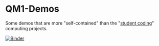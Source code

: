 # QM1-Demos

Some demos that are more "self-contained" than the "[student coding](https://github.com/sspickle/qm-computing-projects)" computing projects.


[![Binder](https://mybinder.org/badge.svg)](https://mybinder.org/v2/gh/sspickle/QM1-Demos/master)

